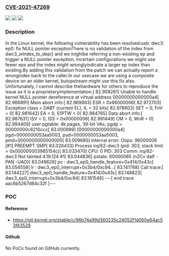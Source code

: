 ### [CVE-2021-47269](https://cve.mitre.org/cgi-bin/cvename.cgi?name=CVE-2021-47269)
![](https://img.shields.io/static/v1?label=Product&message=Linux&color=blue)
![](https://img.shields.io/static/v1?label=Version&message=1da177e4c3f4%3C%2096b74a99d360%20&color=brighgreen)
![](https://img.shields.io/static/v1?label=Vulnerability&message=n%2Fa&color=brighgreen)

### Description

In the Linux kernel, the following vulnerability has been resolved:usb: dwc3: ep0: fix NULL pointer exceptionThere is no validation of the index from dwc3_wIndex_to_dep() and we mightbe referring a non-existing ep and trigger a NULL pointer exception. Incertain configurations we might use fewer eps and the index might wronglyindicate a larger ep index than existing.By adding this validation from the patch we can actually report a wrongindex back to the caller.In our usecase we are using a composite device on an older kernel, butupstream might use this fix also. Unfortunately, I cannot describe thehardware for others to reproduce the issue as it is a proprietaryimplementation.[   82.958261] Unable to handle kernel NULL pointer dereference at virtual address 00000000000000a4[   82.966891] Mem abort info:[   82.969663]   ESR = 0x96000006[   82.972703]   Exception class = DABT (current EL), IL = 32 bits[   82.978603]   SET = 0, FnV = 0[   82.981642]   EA = 0, S1PTW = 0[   82.984765] Data abort info:[   82.987631]   ISV = 0, ISS = 0x00000006[   82.991449]   CM = 0, WnR = 0[   82.994409] user pgtable: 4k pages, 39-bit VAs, pgdp = 00000000c6210ccc[   83.000999] [00000000000000a4] pgd=0000000053aa5003, pud=0000000053aa5003, pmd=0000000000000000[   83.009685] Internal error: Oops: 96000006 [#1] PREEMPT SMP[   83.026433] Process irq/62-dwc3 (pid: 303, stack limit = 0x000000003985154c)[   83.033470] CPU: 0 PID: 303 Comm: irq/62-dwc3 Not tainted 4.19.124 #1[   83.044836] pstate: 60000085 (nZCv daIf -PAN -UAO)[   83.049628] pc : dwc3_ep0_handle_feature+0x414/0x43c[   83.054558] lr : dwc3_ep0_interrupt+0x3b4/0xc94...[   83.141788] Call trace:[   83.144227]  dwc3_ep0_handle_feature+0x414/0x43c[   83.148823]  dwc3_ep0_interrupt+0x3b4/0xc94[   83.181546] ---[ end trace aac6b5267d84c32f ]---

### POC

#### Reference
- https://git.kernel.org/stable/c/96b74a99d360235c24052f1d060e64ac53f43528

#### Github
No PoCs found on GitHub currently.

